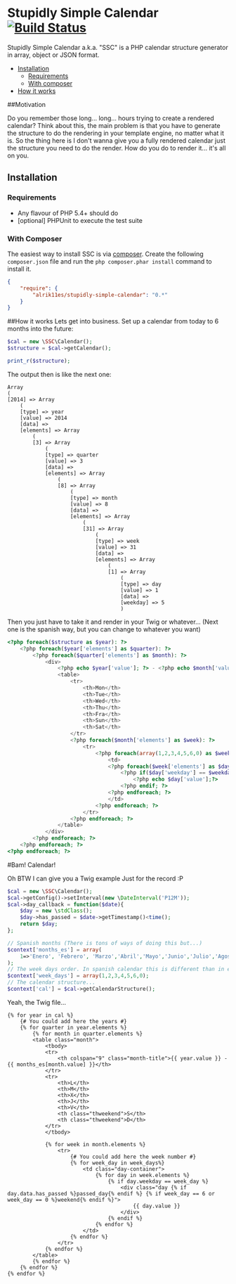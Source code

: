 Stupidly Simple Calendar [![Build Status](https://travis-ci.org/alrik11es/stupidly-simple-calendar.svg?branch=master)](https://travis-ci.org/alrik11es/stupidly-simple-calendar)
======================

Stupidly Simple Calendar a.k.a. "SSC" is a PHP calendar structure generator in array, object or JSON format.

* [Installation](#installation)
    * [Requirements](#requirements)
    * [With composer](#with-composer)
* [How it works](#how-it-works)

##Motivation

Do you remember those long... long... hours trying to create a rendered calendar? Think about this, the main problem is that you have to generate the structure to do the rendering in your template engine, no matter what it is. So the thing  here is I don't wanna give you a fully rendered calendar just the structure you need to do the render. How do you do to render it... it's all on you.

## Installation

### Requirements

- Any flavour of PHP 5.4+ should do
- [optional] PHPUnit to execute the test suite

### With Composer

The easiest way to install SSC is via [composer](http://getcomposer.org/). Create the following `composer.json` file and run the `php composer.phar install` command to install it.

```json
{
    "require": {
        "alrik11es/stupidly-simple-calendar": "0.*"
    }
}
```

##How it works
Lets get into business. Set up a calendar from today to 6 months into the future:

```php
$cal = new \SSC\Calendar();
$structure = $cal->getCalendar();

print_r($structure);
```

The output then is like the next one:

```
Array
(
[2014] => Array
    (
    [type] => year
    [value] => 2014
    [data] =>
    [elements] => Array
        (
        [3] => Array
            (
            [type] => quarter
            [value] => 3
            [data] =>
            [elements] => Array
                (
                [8] => Array
                    (
                    [type] => month
                    [value] => 8
                    [data] =>
                    [elements] => Array
                        (
                        [31] => Array
                            (
                            [type] => week
                            [value] => 31
                            [data] =>
                            [elements] => Array
                                (
                                [1] => Array
                                    (
                                    [type] => day
                                    [value] => 1
                                    [data] => 
                                    [weekday] => 5
                                    )
```

Then you just have to take it and render in your Twig or whatever... (Next one is the spanish way, but you can change to whatever you want)

```php
<?php foreach($structure as $year): ?>
    <?php foreach($year['elements'] as $quarter): ?>
        <?php foreach($quarter['elements'] as $month): ?>
            <div>
                <?php echo $year['value']; ?> - <?php echo $month['value']; ?>
                <table>
                    <tr>
                        <th>Mon</th>
                        <th>Tue</th>
                        <th>Wed</th>
                        <th>Thu</th>
                        <th>Fra</th>
                        <th>Sun</th>
                        <th>Sat</th>
                    </tr>
                    <?php foreach($month['elements'] as $week): ?>
                        <tr>
                            <?php foreach(array(1,2,3,4,5,6,0) as $weekday): ?>
                                <td>
                                <?php foreach($week['elements'] as $day): ?>
                                    <?php if($day['weekday'] == $weekday): ?>
                                        <?php echo $day['value'];?>
                                    <?php endif; ?>
                                <?php endforeach; ?>
                                </td>
                            <?php endforeach; ?>
                        </tr>
                    <?php endforeach; ?>
                </table>
            </div>
        <?php endforeach; ?>
    <?php endforeach; ?>
<?php endforeach; ?>
```

#Bam! Calendar!

Oh BTW I can give you a Twig example Just for the record :P

```php
$cal = new \SSC\Calendar();
$cal->getConfig()->setInterval(new \DateInterval('P12M'));
$cal->day_callback = function($date){
    $day = new \stdClass();
    $day->has_passed = $date->getTimestamp()<time();
    return $day;
};

// Spanish months (There is tons of ways of doing this but...)
$context['months_es'] = array(
    1=>'Enero', 'Febrero', 'Marzo','Abril','Mayo','Junio','Julio','Agosto','Septiembre','Octubre','Noviembre','Diciembre'
);
// The week days order. In spanish calendar this is different than in english.
$context['week_days'] = array(1,2,3,4,5,6,0);
// The calendar structure...
$context['cal'] = $cal->getCalendarStructure();
```

Yeah, the Twig file...

```twig
{% for year in cal %}
    {# You could add here the years #}
    {% for quarter in year.elements %}
        {% for month in quarter.elements %}
        <table class="month">
            <tbody>
            <tr>
                <th colspan="9" class="month-title">{{ year.value }} - {{ months_es[month.value] }}</th>
            </tr>
            <tr>
                <th>L</th>
                <th>M</th>
                <th>X</th>
                <th>J</th>
                <th>V</th>
                <th class="thweekend">S</th>
                <th class="thweekend">D</th>
            </tr>
            </tbody>

            {% for week in month.elements %}
                <tr>
                    {# You could add here the week number #}
                    {% for week_day in week_days%}
                        <td class="day-container">
                            {% for day in week.elements %}
                                {% if day.weekday == week_day %}
                                    <div class="day {% if day.data.has_passed %}passed_day{% endif %} {% if week_day == 6 or week_day == 0 %}weekend{% endif %}">
                                        {{ day.value }}
                                    </div>
                                {% endif %}
                            {% endfor %}
                        </td>
                    {% endfor %}
                </tr>
            {% endfor %}
        </table>
        {% endfor %}
    {% endfor %}
{% endfor %}
```

